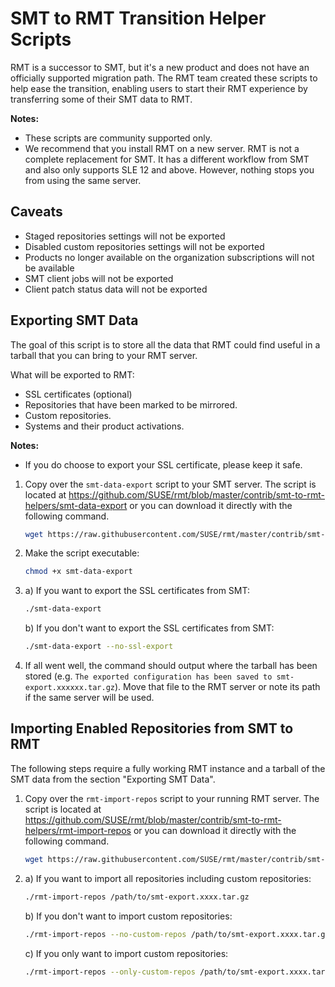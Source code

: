 # SMT to RMT Transition Helper Scripts

RMT is a successor to SMT, but it's a new product and does not have an officially supported migration path. The RMT team
created these scripts to help ease the transition, enabling users to start their RMT experience by transferring some of
their SMT data to RMT.

**Notes:**

* These scripts are community supported only.
* We recommend that you install RMT on a new server. RMT is not a complete replacement for SMT. It has a different
workflow from SMT and also only supports SLE 12 and above. However, nothing stops you from using the same server.

## Caveats

* Staged repositories settings will not be exported
* Disabled custom repositories settings will not be exported
* Products no longer available on the organization subscriptions will not be available
* SMT client jobs will not be exported
* Client patch status data will not be exported

## Exporting SMT Data

The goal of this script is to store all the data that RMT could find useful in a tarball that you can bring to your
RMT server.

What will be exported to RMT:

* SSL certificates (optional)
* Repositories that have been marked to be mirrored.
* Custom repositories.
* Systems and their product activations.

**Notes:**

* If you do choose to export your SSL certificate, please keep it safe.

1. Copy over the `smt-data-export` script to your SMT server. The script is located at
https://github.com/SUSE/rmt/blob/master/contrib/smt-to-rmt-helpers/smt-data-export or you can download it directly with
the following command.
    ```bash
    wget https://raw.githubusercontent.com/SUSE/rmt/master/contrib/smt-to-rmt-helpers/smt-data-export
    ```
2. Make the script executable:
    ```bash
    chmod +x smt-data-export
    ```
3.
    a) If you want to export the SSL certificates from SMT:
    ```bash
    ./smt-data-export
    ```
    b) If you don't want to export the SSL certificates from SMT:
    ```bash
    ./smt-data-export --no-ssl-export
    ```
4. If all went well, the command should output where the tarball has been stored (e.g. `The exported configuration has
been saved to smt-export.xxxxxx.tar.gz`). Move that file to the RMT
server or note its path if the same server will be used.

## Importing Enabled Repositories from SMT to RMT

The following steps require a fully working RMT instance and a tarball of the SMT data from the section "Exporting SMT
Data".

1. Copy over the `rmt-import-repos` script to your running RMT server. The script is located at
https://github.com/SUSE/rmt/blob/master/contrib/smt-to-rmt-helpers/rmt-import-repos or you can download it directly with
the following command.
    ```bash
    wget https://raw.githubusercontent.com/SUSE/rmt/master/contrib/smt-to-rmt-helpers/rmt-import-repos
    ```
2.
    a) If you want to import all repositories including custom repositories:
    ```bash
    ./rmt-import-repos /path/to/smt-export.xxxx.tar.gz
    ```
    b) If you don't want to import custom repositories:
    ```bash
    ./rmt-import-repos --no-custom-repos /path/to/smt-export.xxxx.tar.gz
    ```
    c) If you only want to import custom repositories:
    ```bash
    ./rmt-import-repos --only-custom-repos /path/to/smt-export.xxxx.tar.gz
    ```
